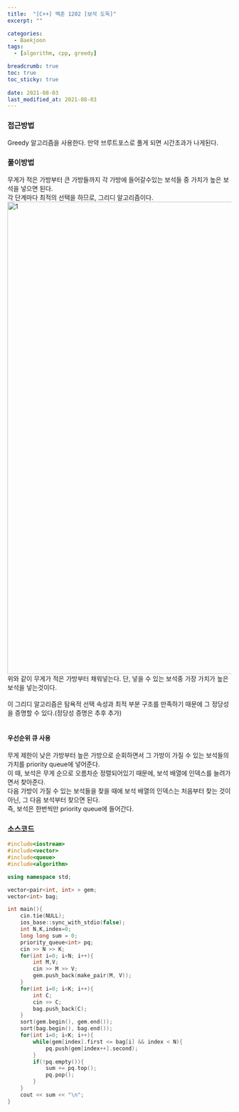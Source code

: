 ```yaml
---
title:  "[C++] 백준 1202 [보석 도둑]"
excerpt: ""

categories:
  - Baekjoon
tags:
  - [algorithm, cpp, greedy]

breadcrumb: true
toc: true
toc_sticky: true
 
date: 2021-08-03
last_modified_at: 2021-08-03
---
```

### 접근방법
Greedy 알고리즘을 사용한다.
만약 브루트포스로 풀게 되면 시간초과가 나게된다.

### 풀이방법
무게가 적은 가방부터 큰 가방들까지 각 가방에 들어갈수있는 보석들 중 가치가 높은 보석을 넣으면 된다.<br>
각 단계마다 최적의 선택을 하므로, 그리디 알고리즘이다.<br>
<img width="1060" alt="1" src="https://user-images.githubusercontent.com/41818011/128031138-dcb48f3c-a90f-478f-9cfd-ea545705e0b7.png">
위와 같이 무게가 적은 가방부터 채워넣는다. 단, 넣을 수 있는 보석중 가장 가치가 높은 보석을 넣는것이다.<br>
<br>
이 그리디 알고리즘은 탐욕적 선택 속성과 최적 부분 구조를 만족하기 때문에 그 정당성을 증명할 수 있다.(정당성 증명은 추후 추가)<br>
<br>
#### 우선순위 큐 사용
무게 제한이 낮은 가방부터 높은 가방으로 순회하면서 그 가방이 가질 수 있는 보석들의 가치를 priority queue에 넣어준다. <br>
이 때, 보석은 무게 순으로 오름차순 정렬되어있기 때문에, 보석 배열에 인덱스를 늘려가면서 찾아준다. <br>
다음 가방이 가질 수 있는 보석들을 찾을 때에 보석 배열의 인덱스는 처음부터 찾는 것이 아닌, 그 다음 보석부터 찾으면 된다.<br>
즉, 보석은 한번씩만 priority queue에 들어간다.<br>

### 소스코드
```cpp
#include<iostream>
#include<vector>
#include<queue>
#include<algorithm>

using namespace std;

vector<pair<int, int> > gem;
vector<int> bag;

int main(){
    cin.tie(NULL);
    ios_base::sync_with_stdio(false);
    int N,K,index=0;
    long long sum = 0;
    priority_queue<int> pq;
    cin >> N >> K;
    for(int i=0; i<N; i++){
        int M,V;
        cin >> M >> V;
        gem.push_back(make_pair(M, V));
    }
    for(int i=0; i<K; i++){
        int C;
        cin >> C;
        bag.push_back(C);
    }
    sort(gem.begin(), gem.end());
    sort(bag.begin(), bag.end());
    for(int i=0; i<K; i++){
        while(gem[index].first <= bag[i] && index < N){
            pq.push(gem[index++].second);
        }
        if(!pq.empty()){
            sum += pq.top();
            pq.pop();
        }
    }
    cout << sum << "\n";
}
```